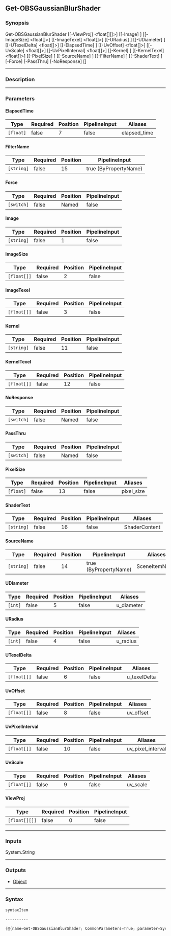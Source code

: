 Get-OBSGaussianBlurShader
-------------------------

### Synopsis

Get-OBSGaussianBlurShader [[-ViewProj] <float[][]>] [[-Image] <string>] [[-ImageSize] <float[]>] [[-ImageTexel] <float[]>] [[-URadius] <int>] [[-UDiameter] <int>] [[-UTexelDelta] <float[]>] [[-ElapsedTime] <float>] [[-UvOffset] <float[]>] [[-UvScale] <float[]>] [[-UvPixelInterval] <float[]>] [[-Kernel] <string>] [[-KernelTexel] <float[]>] [[-PixelSize] <float>] [[-SourceName] <string>] [[-FilterName] <string>] [[-ShaderText] <string>] [-Force] [-PassThru] [-NoResponse] [<CommonParameters>]

---

### Description

---

### Parameters
#### **ElapsedTime**

|Type     |Required|Position|PipelineInput|Aliases     |
|---------|--------|--------|-------------|------------|
|`[float]`|false   |7       |false        |elapsed_time|

#### **FilterName**

|Type      |Required|Position|PipelineInput        |
|----------|--------|--------|---------------------|
|`[string]`|false   |15      |true (ByPropertyName)|

#### **Force**

|Type      |Required|Position|PipelineInput|
|----------|--------|--------|-------------|
|`[switch]`|false   |Named   |false        |

#### **Image**

|Type      |Required|Position|PipelineInput|
|----------|--------|--------|-------------|
|`[string]`|false   |1       |false        |

#### **ImageSize**

|Type       |Required|Position|PipelineInput|
|-----------|--------|--------|-------------|
|`[float[]]`|false   |2       |false        |

#### **ImageTexel**

|Type       |Required|Position|PipelineInput|
|-----------|--------|--------|-------------|
|`[float[]]`|false   |3       |false        |

#### **Kernel**

|Type      |Required|Position|PipelineInput|
|----------|--------|--------|-------------|
|`[string]`|false   |11      |false        |

#### **KernelTexel**

|Type       |Required|Position|PipelineInput|
|-----------|--------|--------|-------------|
|`[float[]]`|false   |12      |false        |

#### **NoResponse**

|Type      |Required|Position|PipelineInput|
|----------|--------|--------|-------------|
|`[switch]`|false   |Named   |false        |

#### **PassThru**

|Type      |Required|Position|PipelineInput|
|----------|--------|--------|-------------|
|`[switch]`|false   |Named   |false        |

#### **PixelSize**

|Type     |Required|Position|PipelineInput|Aliases   |
|---------|--------|--------|-------------|----------|
|`[float]`|false   |13      |false        |pixel_size|

#### **ShaderText**

|Type      |Required|Position|PipelineInput|Aliases      |
|----------|--------|--------|-------------|-------------|
|`[string]`|false   |16      |false        |ShaderContent|

#### **SourceName**

|Type      |Required|Position|PipelineInput        |Aliases      |
|----------|--------|--------|---------------------|-------------|
|`[string]`|false   |14      |true (ByPropertyName)|SceneItemName|

#### **UDiameter**

|Type   |Required|Position|PipelineInput|Aliases   |
|-------|--------|--------|-------------|----------|
|`[int]`|false   |5       |false        |u_diameter|

#### **URadius**

|Type   |Required|Position|PipelineInput|Aliases |
|-------|--------|--------|-------------|--------|
|`[int]`|false   |4       |false        |u_radius|

#### **UTexelDelta**

|Type       |Required|Position|PipelineInput|Aliases     |
|-----------|--------|--------|-------------|------------|
|`[float[]]`|false   |6       |false        |u_texelDelta|

#### **UvOffset**

|Type       |Required|Position|PipelineInput|Aliases  |
|-----------|--------|--------|-------------|---------|
|`[float[]]`|false   |8       |false        |uv_offset|

#### **UvPixelInterval**

|Type       |Required|Position|PipelineInput|Aliases          |
|-----------|--------|--------|-------------|-----------------|
|`[float[]]`|false   |10      |false        |uv_pixel_interval|

#### **UvScale**

|Type       |Required|Position|PipelineInput|Aliases |
|-----------|--------|--------|-------------|--------|
|`[float[]]`|false   |9       |false        |uv_scale|

#### **ViewProj**

|Type         |Required|Position|PipelineInput|
|-------------|--------|--------|-------------|
|`[float[][]]`|false   |0       |false        |

---

### Inputs
System.String

---

### Outputs
* [Object](https://learn.microsoft.com/en-us/dotnet/api/System.Object)

---

### Syntax
```PowerShell
syntaxItem
```
```PowerShell
----------
```
```PowerShell
{@{name=Get-OBSGaussianBlurShader; CommonParameters=True; parameter=System.Object[]}}
```
